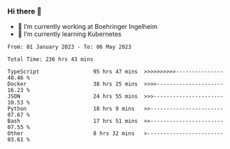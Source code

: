 ### Hi there 👋
- 🔭 I’m currently working at Boehringer Ingelheim
- 🌱 I’m currently learning Kubernetes

 
<!--START_SECTION:waka-->

```text
From: 01 January 2023 - To: 06 May 2023

Total Time: 236 hrs 43 mins

TypeScript                 95 hrs 47 mins  >>>>>>>>>>---------------   40.46 %
Docker                     38 hrs 25 mins  >>>>---------------------   16.23 %
JSON                       24 hrs 55 mins  >>>----------------------   10.53 %
Python                     18 hrs 9 mins   >>-----------------------   07.67 %
Bash                       17 hrs 51 mins  >>-----------------------   07.55 %
Other                      8 hrs 32 mins   >------------------------   03.61 %
```

<!--END_SECTION:waka-->

 
